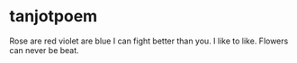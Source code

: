 # tanjotpoem
Rose are red violet are blue I can fight better than you.
I like to like.
Flowers can never be beat.
